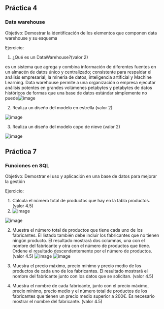 
## Práctica 4
### Data warehouse

Objetivo: Demostrar la identificación de los elementos que componen data warehouse y
su esquema

Ejercicio:

1. ¿Qué es un DataWarehouse?(valor 2)

es un sistema que agrega y combina información de diferentes fuentes en un almacén de datos único y centralizado; consistente para respaldar el análisis empresarial, la minería de datos, inteligencia artificial y Machine Learning. Data warehouse permite a una organización o empresa ejecutar análisis potentes en grandes volúmenes petabytes y petabytes de datos históricos de formas que una base de datos estándar simplemente no puede![image](https://user-images.githubusercontent.com/104279705/173198868-a7476898-2d6c-4ca7-8501-4e97db3df060.png)


2. Realiza un diseño del modelo en estrella (valor 2)

![image](https://user-images.githubusercontent.com/104279705/173198871-2a2e617b-8c94-4fde-b363-86fd2434eb20.png)


3. Realiza un diseño del modelo copo de nieve (valor 2)

![image](https://user-images.githubusercontent.com/104279705/173198886-23e28dbe-75f3-4852-8eca-24270f2eecf9.png)

## Práctica 7
### Funciones en SQL
Objetivo: Demostrar el uso y aplicación en una base de datos para mejorar la gestión

Ejercicio:

1. Calcula el número total de productos que hay en la tabla productos. (valor 4.5)
2. ![image](https://user-images.githubusercontent.com/104279705/173205991-83a37ecb-be5b-423b-bb5a-f672ce1e95df.png)

![image](https://user-images.githubusercontent.com/104279705/173205986-1067b022-83b1-4490-ba52-09912e317aff.png)



2. Muestra el número total de productos que tiene cada uno de los fabricantes. El listado
también debe incluir los fabricantes que no tienen ningún producto. El resultado
mostrará dos columnas, una con el nombre del fabricante y otra con el número de
productos que tiene. Ordene el resultado descendentemente por el número de
productos. (valor 4.5)
![image](https://user-images.githubusercontent.com/104279705/173206410-0446405f-5064-4aeb-a6ff-6192a7a7d33a.png)
![image](https://user-images.githubusercontent.com/104279705/173206416-2f30852e-be6b-4b9d-91d5-77553fd07994.png)



3. Muestra el precio máximo, precio mínimo y precio medio de los productos de cada
uno de los fabricantes. El resultado mostrará el nombre del fabricante junto con los
datos que se solicitan. (valor 4.5)

4. Muestra el nombre de cada fabricante, junto con el precio máximo, precio mínimo,
precio medio y el número total de productos de los fabricantes que tienen un precio
medio superior a 200€. Es necesario mostrar el nombre del fabricante. (valor 4.5)


